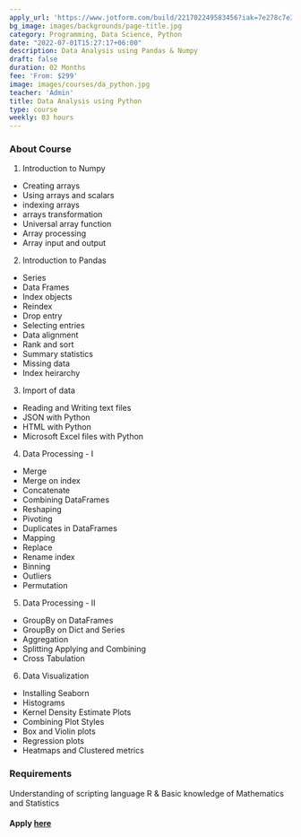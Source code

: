 ```yaml
---
apply_url: 'https://www.jotform.com/build/221702249583456?iak=7e278c7e35405af4114265453723d82e-1c1fc76adc730df7'
bg_image: images/backgrounds/page-title.jpg
category: Programming, Data Science, Python
date: "2022-07-01T15:27:17+06:00"
description: Data Analysis using Pandas & Numpy
draft: false
duration: 02 Months
fee: 'From: $299'
image: images/courses/da_python.jpg
teacher: 'Admin'
title: Data Analysis using Python
type: course
weekly: 03 hours
---
```



### About Course

1.  Introduction to Numpy
  - Creating arrays
  - Using arrays and scalars
  - indexing arrays
  - arrays transformation
  - Universal array function
  - Array processing
  - Array input and output
  
2.  Introduction to Pandas
  - Series
  - Data Frames
  - Index objects
  - Reindex
  - Drop entry
  - Selecting entries
  - Data alignment
  - Rank and sort
  - Summary statistics
  - Missing data
  - Index heirarchy

3.  Import of data
  - Reading and Writing text files
  - JSON with Python
  - HTML with Python
  - Microsoft Excel files with Python
  
4.  Data Processing - I
  - Merge
  - Merge on index
  - Concatenate
  - Combining DataFrames
  - Reshaping
  - Pivoting
  - Duplicates in DataFrames
  - Mapping
  - Replace
  - Rename index
  - Binning
  - Outliers
  - Permutation

5.  Data Processing - II
  - GroupBy on DataFrames
  - GroupBy on Dict and Series
  - Aggregation
  - Splitting Applying and Combining
  - Cross Tabulation
  
6.  Data Visualization
  - Installing Seaborn
  - Histograms
  - Kernel Density Estimate Plots
  - Combining Plot Styles
  - Box and Violin plots
  - Regression plots
  - Heatmaps and Clustered metrics
  
### Requirements

Understanding of scripting language R & Basic knowledge of Mathematics and Statistics



#### Apply [here](/contact/)

  
